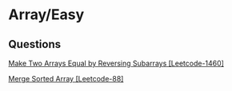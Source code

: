 
# Array/Easy




## Questions

[Make Two Arrays Equal by Reversing Subarrays [Leetcode-1460]](https://leetcode.com/problems/make-two-arrays-equal-by-reversing-subarrays)

[Merge Sorted Array
[Leetcode-88]](https://leetcode.com/problems/merge-sorted-array/description/)

